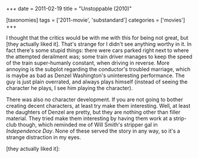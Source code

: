 +++
date = 2011-02-19
title = "Unstoppable (2010)"

[taxonomies]
tags = ['2011-movie', 'substandard']
categories = ['movies']
+++

I thought that the critics would be with me with this for being not
great, but [they actually liked it]. That\'s strange for I didn\'t see
anything worthy in it. In fact there\'s some stupid things: there were
cars parked right next to where the attempted derailment was; some train
driver manages to keep the speed of the train super-humanly constant,
when driving in reverse. More annoying is the subplot regarding the
conductor\'s troubled marriage, which is maybe as bad as Denzel
Washington\'s uninteresting performance. The guy is just plain
overrated, and always plays himself (instead of seeing the character he
plays, I see him playing the character).

There was also no character development. If you are not going to bother
creating decent characters, at least try make them interesting. Well, at
least the daughters of Denzel are pretty, but they are nothing other
than filler material. They tried make them interesting by having them
work at a strip-club though, which reminded me of Will Smith\'s stripper
gal in *Independence Day*. None of these served the story in any way, so
it\'s a strange distraction in my eyes.

  [they actually liked it]:
